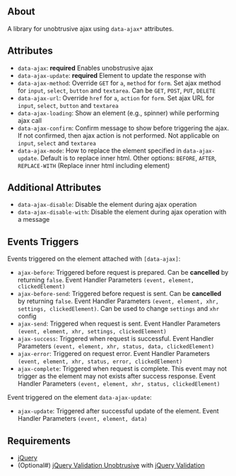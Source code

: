 ## About
A library for unobtrusive ajax using `data-ajax*` attributes.

## Attributes
- `data-ajax`: **required** Enables unobstrusive ajax
- `data-ajax-update`: **required** Element to update the response with
- `data-ajax-method`: Override `GET` for `a`, `method` for `form`. Set ajax method for `input`, `select`, `button` and `textarea`. Can be `GET`, `POST`, `PUT`, `DELETE`
- `data-ajax-url`: Override `href` for `a`, `action` for `form`. Set ajax URL for `input`, `select`, `button` and `textarea`
- `data-ajax-loading`: Show an element (e.g., spinner) while performing ajax call
- `data-ajax-confirm`: Confirm message to show before triggering the ajax. If not confirmed, then ajax action is not performed. Not applicable on `input`, `select` and `textarea`
- `data-ajax-mode`: How to replace the element specified in `data-ajax-update`. Default is to replace inner html. Other options: `BEFORE`, `AFTER`, `REPLACE-WITH` (Replace inner html including element)

## Additional Attributes
- `data-ajax-disable`: Disable the element during ajax operation
- `data-ajax-disable-with`: Disable the element during ajax operation with a message

## Events Triggers
Events triggered on the element attached with `[data-ajax]`:
- `ajax-before`: Triggered before request is prepared. Can be **cancelled** by returning `false`. Event Handler Parameters ```(event, element, clickedElement)```
- `ajax-before-send`: Triggered before request is sent. Can be **cancelled** by returning `false`. Event Handler Parameters ```(event, element, xhr, settings, clickedElement)```. Can be used to change `settings` and `xhr` config
- `ajax-send`: Triggered when request is sent. Event Handler Parameters ```(event, element, xhr, settings, clickedElement)```
- `ajax-success`: Triggered when request is successful. Event Handler Parameters ```(event, element, xhr, status, data, clickedElement)```
- `ajax-error`: Triggered on request error. Event Handler Parameters ```(event, element, xhr, status, error, clickedElement)```
- `ajax-complete`: Triggered when request is complete. This event may not trigger as the element may not exists after success response. Event Handler Parameters ```(event, element, xhr, status, clickedElement)```

Event triggered on the element `data-ajax-update`:
- `ajax-update`: Triggered after successful update of the element. Event Handler Parameters ```(event, element, data)```

## Requirements
- [jQuery](https://jquery.com)
- (Optional#) [jQuery Validation Unobtrusive](https://cdnjs.com/libraries/jquery-validation-unobtrusive) with [jQuery Validation](https://jqueryvalidation.org/)
